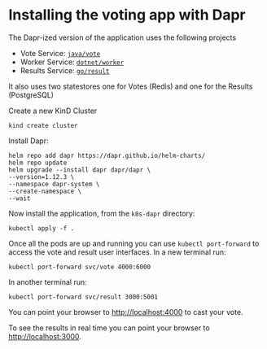 # Installing the voting app with Dapr

The Dapr-ized version of the application uses the following projects
- Vote Service: [`java/vote`](../java/vote/)
- Worker Service: [`dotnet/worker`](../dotnet/worker/)
- Results Service: [`go/result`](../go/result/)

It also uses two statestores one for Votes (Redis) and one for the Results (PostgreSQL)

Create a new KinD Cluster

```
kind create cluster
```

Install Dapr: 

```
helm repo add dapr https://dapr.github.io/helm-charts/
helm repo update
helm upgrade --install dapr dapr/dapr \
--version=1.12.3 \
--namespace dapr-system \
--create-namespace \
--wait
```

Now install the application, from the `k8s-dapr` directory: 
```
kubectl apply -f .
```

Once all the pods are up and running you can use `kubectl port-forward` to access the vote and result user interfaces.
In a new terminal run: 

```
kubectl port-forward svc/vote 4000:6000
```

In another terminal run: 

```
kubectl port-forward svc/result 3000:5001
```

You can point your browser to [http://localhost:4000](http://localhost:4000) to cast your vote. 

To see the results in real time you can point your browser to [http://localhost:3000](http://localhost:3000).


